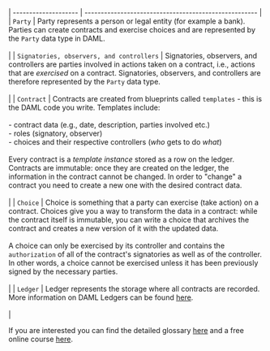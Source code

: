 | -------------------- | ----------------------------------------------------- |
| `Party` | Party represents a person or legal entity (for example a bank). Parties can create contracts and exercise choices and are represented by the `Party` data type in DAML.<br><br>|
| `Signatories, observers, and controllers` | Signatories, observers, and controllers are parties involved in actions taken on a contract, i.e., actions that are *exercised* on a contract. Signatories, observers, and controllers are therefore represented by the `Party` data type. <br><br>|
| `Contract` | Contracts are created from blueprints called `templates` - this is the DAML code you write. Templates include:<br><br>- contract data (e.g., date, description, parties involved etc.)<br>- roles (signatory, observer)<br>- choices and their respective controllers (*who* gets to do *what*)<br><br>Every contract is a *template instance* stored as a row on the ledger. Contracts are immutable: once they are created on the ledger, the information in the contract cannot be changed. In order to "change" a contract you need to create a new one with the desired contract data. <br><br>|
| `Choice` | Choice is something that a party can exercise (take action) on a contract. Choices give you a way to transform the data in a contract: while the contract itself is immutable, you can write a choice that archives the contract and creates a new version of it with the updated data. <br><br> A choice can only be exercised by its controller and contains the `authorization` of all of the contract's signatories as well as of the controller. In other words, a choice cannot be exercised unless it has been previously signed by the necessary parties. <br><br>|
| `Ledger` | Ledger represents the storage where all contracts are recorded. More information on DAML Ledgers can be found <a href="https://docs.daml.com/concepts/ledger-model/ledger-structure.html#ledgers">here</a>.<br><br> |

If you are interested you can find the detailed glossary <a href="https://docs.daml.com/concepts/glossary.html">here</a> and a free online course <a href="https://daml.com/learn/fundamental-concepts/">here</a>.
